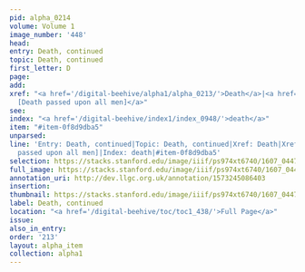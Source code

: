 ```yaml
---
pid: alpha_0214
volume: Volume 1
image_number: '448'
head:
entry: Death, continued
topic: Death, continued
first_letter: D
page:
add:
xref: "<a href='/digital-beehive/alpha1/alpha_0213/'>Death</a>|<a href='/digital-beehive/num3/num_0638/'>507
  [Death passed upon all men]</a>"
see:
index: "<a href='/digital-beehive/index1/index_0948/'>death</a>"
item: "#item-0f8d9dba5"
unparsed:
line: 'Entry: Death, continued|Topic: Death, continued|Xref: Death|Xref: 507 [Death
  passed upon all men]|Index: death|#item-0f8d9dba5'
selection: https://stacks.stanford.edu/image/iiif/ps974xt6740/1607_0447/721,201,3104,726/full/0/default.jpg
full_image: https://stacks.stanford.edu/image/iiif/ps974xt6740/1607_0447/full/full/0/default.jpg
annotation_uri: http://dev.llgc.org.uk/annotation/1573245086403
insertion:
thumbnail: https://stacks.stanford.edu/image/iiif/ps974xt6740/1607_0447/721,201,600,180/250,/0/default.jpg
label: Death, continued
location: "<a href='/digital-beehive/toc/toc1_438/'>Full Page</a>"
issue:
also_in_entry:
order: '213'
layout: alpha_item
collection: alpha1
---
```

